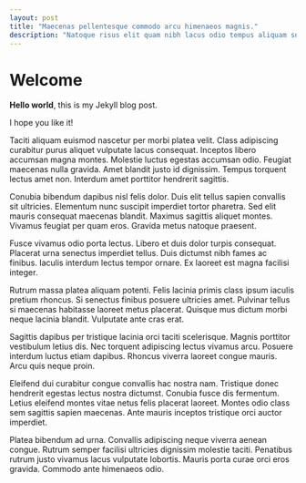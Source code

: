 ```yaml
---
layout: post
title: "Maecenas pellentesque commodo arcu himenaeos magnis."
description: "Natoque risus elit quam nibh lacus odio tempus aliquam suscipit primis euismod."
---
```


# Welcome

**Hello world**, this is my Jekyll blog post.

I hope you like it!

Taciti aliquam euismod nascetur per morbi platea velit. Class adipiscing curabitur purus aliquet vulputate lacus consequat. Inceptos libero accumsan magna montes. Molestie luctus egestas accumsan odio. Feugiat maecenas nulla gravida. Amet blandit justo id dignissim. Tempus torquent lectus amet non. Interdum amet porttitor hendrerit sagittis.

Conubia bibendum dapibus nisl felis dolor. Duis elit tellus sapien convallis sit ultricies. Elementum nunc suscipit imperdiet tortor pharetra. Sed elit mauris consequat maecenas blandit. Maximus sagittis aliquet montes. Vivamus feugiat per quam eros. Gravida metus natoque praesent.

Fusce vivamus odio porta lectus. Libero et duis dolor turpis consequat. Placerat urna senectus imperdiet tellus. Duis dictumst nibh fames ac finibus. Iaculis interdum lectus tempor ornare. Ex laoreet est magna facilisi integer.

Rutrum massa platea aliquam potenti. Felis lacinia primis class ipsum iaculis pretium rhoncus. Si senectus finibus posuere ultricies amet. Pulvinar tellus si maecenas habitasse laoreet metus placerat. Quisque mus dictum morbi neque lacinia blandit. Vulputate ante cras erat.

Sagittis dapibus per tristique lacinia orci taciti scelerisque. Magnis porttitor vestibulum letius dis. Nec torquent adipiscing lectus vivamus arcu. Posuere interdum luctus etiam dapibus. Rhoncus viverra laoreet congue mauris. Arcu quis neque proin.

Eleifend dui curabitur congue convallis hac nostra nam. Tristique donec hendrerit egestas lectus nostra dictumst. Conubia fusce dis fermentum. Letius eleifend montes vitae netus felis placerat laoreet. Montes odio class sem sagittis sapien maecenas. Ante mauris inceptos tristique orci auctor imperdiet.

Platea bibendum ad urna. Convallis adipiscing neque viverra aenean congue. Rutrum semper facilisi ultricies dignissim molestie taciti. Penatibus rutrum justo vivamus lacus vulputate lobortis. Mauris porta curae orci eros gravida. Commodo ante himenaeos odio.